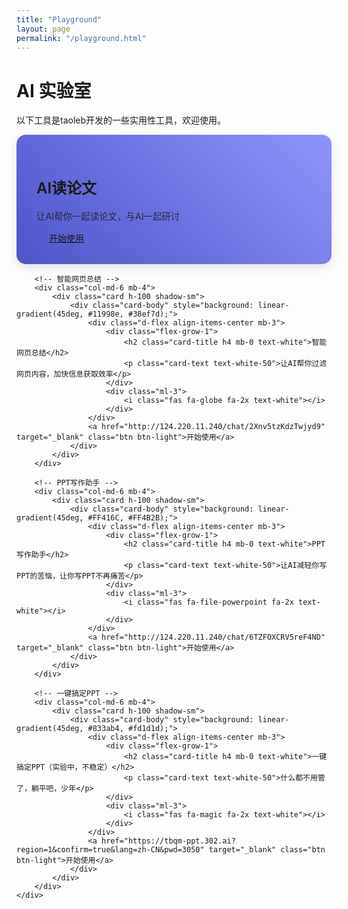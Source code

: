 ```yaml
---
title: "Playground"
layout: page
permalink: "/playground.html"
---
```

# AI 实验室
以下工具是taoleb开发的一些实用性工具，欢迎使用。
<div class="container">
    <div class="row">
        <!-- AI读论文 -->
        <div class="col-md-6 mb-4">
            <div class="card h-100 shadow-sm bg-gradient-primary">
                <div class="card-body" style="background: linear-gradient(45deg, #4e54c8, #8f94fb);">
                    <div class="d-flex align-items-center mb-3">
                        <div class="flex-grow-1">
                            <h2 class="card-title h4 mb-0 text-white">AI读论文</h2>
                            <p class="card-text text-white-50">让AI帮你一起读论文，与AI一起研讨</p>
                        </div>
                        <div class="ml-3">
                            <i class="fas fa-book fa-2x text-white"></i>
                        </div>
                    </div>
                    <a href="http://124.220.11.240/chat/nic1VFurgEpWza72" target="_blank" class="btn btn-light">开始使用</a>
                </div>
            </div>
        </div>

        <!-- 智能网页总结 -->
        <div class="col-md-6 mb-4">
            <div class="card h-100 shadow-sm">
                <div class="card-body" style="background: linear-gradient(45deg, #11998e, #38ef7d);">
                    <div class="d-flex align-items-center mb-3">
                        <div class="flex-grow-1">
                            <h2 class="card-title h4 mb-0 text-white">智能网页总结</h2>
                            <p class="card-text text-white-50">让AI帮你过滤网页内容，加快信息获取效率</p>
                        </div>
                        <div class="ml-3">
                            <i class="fas fa-globe fa-2x text-white"></i>
                        </div>
                    </div>
                    <a href="http://124.220.11.240/chat/2Xnv5tzKdzTwjyd9" target="_blank" class="btn btn-light">开始使用</a>
                </div>
            </div>
        </div>

        <!-- PPT写作助手 -->
        <div class="col-md-6 mb-4">
            <div class="card h-100 shadow-sm">
                <div class="card-body" style="background: linear-gradient(45deg, #FF416C, #FF4B2B);">
                    <div class="d-flex align-items-center mb-3">
                        <div class="flex-grow-1">
                            <h2 class="card-title h4 mb-0 text-white">PPT写作助手</h2>
                            <p class="card-text text-white-50">让AI减轻你写PPT的苦恼，让你写PPT不再痛苦</p>
                        </div>
                        <div class="ml-3">
                            <i class="fas fa-file-powerpoint fa-2x text-white"></i>
                        </div>
                    </div>
                    <a href="http://124.220.11.240/chat/6TZFOXCRV5reF4ND" target="_blank" class="btn btn-light">开始使用</a>
                </div>
            </div>
        </div>

        <!-- 一键搞定PPT -->
        <div class="col-md-6 mb-4">
            <div class="card h-100 shadow-sm">
                <div class="card-body" style="background: linear-gradient(45deg, #833ab4, #fd1d1d);">
                    <div class="d-flex align-items-center mb-3">
                        <div class="flex-grow-1">
                            <h2 class="card-title h4 mb-0 text-white">一键搞定PPT（实验中，不稳定）</h2>
                            <p class="card-text text-white-50">什么都不用管了，躺平吧，少年</p>
                        </div>
                        <div class="ml-3">
                            <i class="fas fa-magic fa-2x text-white"></i>
                        </div>
                    </div>
                    <a href="https://tbqm-ppt.302.ai?region=1&confirm=true&lang=zh-CN&pwd=3050" target="_blank" class="btn btn-light">开始使用</a>
                </div>
            </div>
        </div>
    </div>
</div>

<style>
.card {
    transition: transform 0.2s ease-in-out;
    border-radius: 15px;
    border: none;
    overflow: hidden;
}
.card:hover {
    transform: translateY(-5px);
    box-shadow: 0 10px 20px rgba(0,0,0,0.2) !important;
}
.btn {
    border-radius: 20px;
    padding: 8px 20px;
    font-weight: 500;
    transition: all 0.3s ease;
}
.btn:hover {
    transform: translateY(-2px);
    box-shadow: 0 5px 15px rgba(0,0,0,0.1);
}
.card-body {
    padding: 2rem;
}
.text-white-50 {
    opacity: 0.8;
    font-size: 0.9rem;
    line-height: 1.4;
}
.shadow-sm {
    box-shadow: 0 5px 15px rgba(0,0,0,0.1) !important;
}
.card-title {
    font-size: 1.5rem;
    font-weight: 600;
}
</style> 